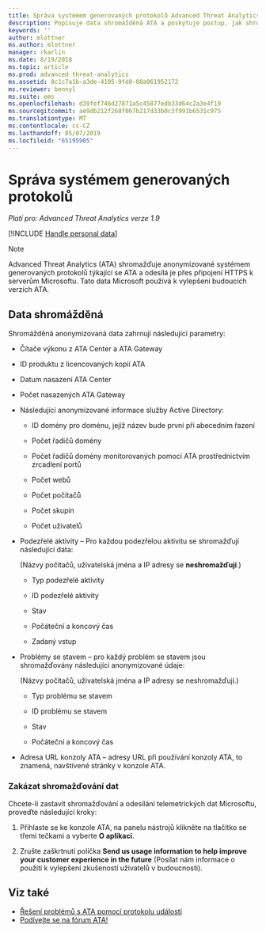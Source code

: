 ```yaml
---
title: Správa systémem generovaných protokolů Advanced Threat Analytics | Dokumentace Microsoftu
description: Popisuje data shromážděná ATA a poskytuje postup, jak shromažďování dat vypnout.
keywords: ''
author: mlottner
ms.author: mlottner
manager: rkarlin
ms.date: 8/19/2018
ms.topic: article
ms.prod: advanced-threat-analytics
ms.assetid: 8c1c7a1b-a3de-4105-9fd0-08a061952172
ms.reviewer: bennyl
ms.suite: ems
ms.openlocfilehash: d39fef746d27871a5c45877edb33d64c2a3e4f19
ms.sourcegitcommit: ae9db212f268f067b217d33b0c3f991b6531c975
ms.translationtype: MT
ms.contentlocale: cs-CZ
ms.lasthandoff: 05/07/2019
ms.locfileid: "65195905"
---
```

# <a name="manage-system-generated-logs"></a>Správa systémem generovaných protokolů

*Platí pro: Advanced Threat Analytics verze 1.9*

[!INCLUDE [Handle personal data](../includes/gdpr-intro-sentence.md)]

 > [!NOTE]
 > Advanced Threat Analytics (ATA) shromažďuje anonymizované systémem generovaných protokolů týkající se ATA a odesílá je přes připojení HTTPS k serverům Microsoftu. Tato data Microsoft používá k vylepšení budoucích verzích ATA.

## <a name="data-collected"></a>Data shromážděná

Shromážděná anonymizovaná data zahrnují následující parametry:

-   Čítače výkonu z ATA Center a ATA Gateway

-   ID produktu z licencovaných kopií ATA

-   Datum nasazení ATA Center

-   Počet nasazených ATA Gateway

-   Následující anonymizované informace služby Active Directory:

    -   ID domény pro doménu, jejíž název bude první při abecedním řazení

    -   Počet řadičů domény

    -   Počet řadičů domény monitorovaných pomocí ATA prostřednictvím zrcadlení portů

    -   Počet webů

    -   Počet počítačů

    -   Počet skupin

    -   Počet uživatelů

-   Podezřelé aktivity – Pro každou podezřelou aktivitu se shromažďují následující data:

    (Názvy počítačů, uživatelská jména a IP adresy se **neshromažďují**.)

    -   Typ podezřelé aktivity

    -   ID podezřelé aktivity

    -   Stav

    -   Počáteční a koncový čas

    -   Zadaný vstup

- Problémy se stavem – pro každý problém se stavem jsou shromažďovány následující anonymizované údaje:

    (Názvy počítačů, uživatelská jména a IP adresy se neshromažďují.)

    -   Typ problému se stavem

    -   ID problému se stavem

    -   Stav

    -   Počáteční a koncový čas

- Adresa URL konzoly ATA – adresy URL při používání konzoly ATA, to znamená, navštívené stránky v konzole ATA.


### <a name="disable-data-collection"></a>Zakázat shromažďování dat
Chcete-li zastavit shromažďování a odesílání telemetrických dat Microsoftu, proveďte následující kroky:

1.  Přihlaste se ke konzole ATA, na panelu nástrojů klikněte na tlačítko se třemi tečkami a vyberte **O aplikaci**.

2.  Zrušte zaškrtnutí políčka **Send us usage information to help improve your customer experience in the future** (Posílat nám informace o použití k vylepšení zkušeností uživatelů v budoucnosti).

## <a name="see-also"></a>Viz také
- [Řešení problémů s ATA pomocí protokolu událostí](troubleshooting-ata-using-logs.md)
- [Podívejte se na fórum ATA!](https://social.technet.microsoft.com/Forums/security/home?forum=mata)
